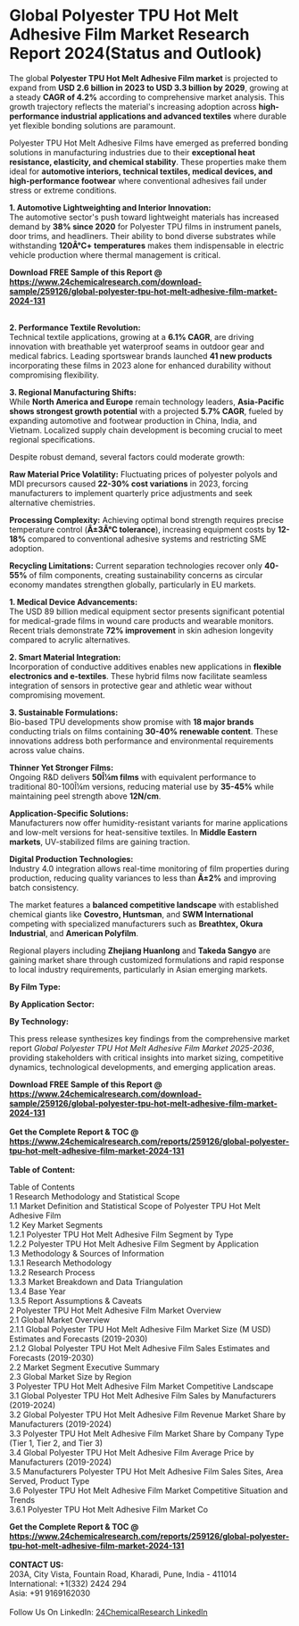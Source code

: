 <h1>Global Polyester TPU Hot Melt Adhesive Film Market Research Report 2024(Status and Outlook)</h1><p>The global <strong>Polyester TPU Hot Melt Adhesive Film market</strong> is projected to expand from <strong>USD 2.6 billion in 2023 to USD 3.3 billion by 2029</strong>, growing at a steady <strong>CAGR of 4.2%</strong> according to comprehensive market analysis. This growth trajectory reflects the material's increasing adoption across <strong>high-performance industrial applications and advanced textiles</strong> where durable yet flexible bonding solutions are paramount.</p><p>Polyester TPU Hot Melt Adhesive Films have emerged as preferred bonding solutions in manufacturing industries due to their <strong>exceptional heat resistance, elasticity, and chemical stability</strong>. These properties make them ideal for <strong>automotive interiors, technical textiles, medical devices, and high-performance footwear</strong> where conventional adhesives fail under stress or extreme conditions.</p><p><strong>1. Automotive Lightweighting and Interior Innovation:</strong><br>
The automotive sector's push toward lightweight materials has increased demand by <strong>38% since 2020</strong> for Polyester TPU films in instrument panels, door trims, and headliners. Their ability to bond diverse substrates while withstanding <strong>120Â°C+ temperatures</strong> makes them indispensable in electric vehicle production where thermal management is critical.</p><div><b>Download FREE Sample of this Report @ 
            <a href="https://www.24chemicalresearch.com/download-sample/259126/global-polyester-tpu-hot-melt-adhesive-film-market-2024-131">
            https://www.24chemicalresearch.com/download-sample/259126/global-polyester-tpu-hot-melt-adhesive-film-market-2024-131</a></b></div><br><p><strong>2. Performance Textile Revolution:</strong><br>
Technical textile applications, growing at a <strong>6.1% CAGR</strong>, are driving innovation with breathable yet waterproof seams in outdoor gear and medical fabrics. Leading sportswear brands launched <strong>41 new products</strong> incorporating these films in 2023 alone for enhanced durability without compromising flexibility.</p><p><strong>3. Regional Manufacturing Shifts:</strong><br>
While <strong>North America and Europe</strong> remain technology leaders, <strong>Asia-Pacific shows strongest growth potential</strong> with a projected <strong>5.7% CAGR</strong>, fueled by expanding automotive and footwear production in China, India, and Vietnam. Localized supply chain development is becoming crucial to meet regional specifications.</p><p>Despite robust demand, several factors could moderate growth:</p><p><strong>Raw Material Price Volatility:</strong> Fluctuating prices of polyester polyols and MDI precursors caused <strong>22-30% cost variations</strong> in 2023, forcing manufacturers to implement quarterly price adjustments and seek alternative chemistries.</p><p><strong>Processing Complexity:</strong> Achieving optimal bond strength requires precise temperature control (<strong>Â±3Â°C tolerance</strong>), increasing equipment costs by <strong>12-18%</strong> compared to conventional adhesive systems and restricting SME adoption.</p><p><strong>Recycling Limitations:</strong> Current separation technologies recover only <strong>40-55%</strong> of film components, creating sustainability concerns as circular economy mandates strengthen globally, particularly in EU markets.</p><p><strong>1. Medical Device Advancements:</strong><br>
The USD 89 billion medical equipment sector presents significant potential for medical-grade films in wound care products and wearable monitors. Recent trials demonstrate <strong>72% improvement</strong> in skin adhesion longevity compared to acrylic alternatives.</p><p><strong>2. Smart Material Integration:</strong><br>
Incorporation of conductive additives enables new applications in <strong>flexible electronics and e-textiles</strong>. These hybrid films now facilitate seamless integration of sensors in protective gear and athletic wear without compromising movement.</p><p><strong>3. Sustainable Formulations:</strong><br>
Bio-based TPU developments show promise with <strong>18 major brands</strong> conducting trials on films containing <strong>30-40% renewable content</strong>. These innovations address both performance and environmental requirements across value chains.</p><p><strong>Thinner Yet Stronger Films:</strong><br>
    Ongoing R&amp;D delivers <strong>50Î¼m films</strong> with equivalent performance to traditional 80-100Î¼m versions, reducing material use by <strong>35-45%</strong> while maintaining peel strength above <strong>12N/cm</strong>.</p><p><strong>Application-Specific Solutions:</strong><br>
    Manufacturers now offer humidity-resistant variants for marine applications and low-melt versions for heat-sensitive textiles. In <strong>Middle Eastern markets</strong>, UV-stabilized films are gaining traction.</p><p><strong>Digital Production Technologies:</strong><br>
    Industry 4.0 integration allows real-time monitoring of film properties during production, reducing quality variances to less than <strong>Â±2%</strong> and improving batch consistency.</p><p>The market features a <strong>balanced competitive landscape</strong> with established chemical giants like <strong>Covestro, Huntsman</strong>, and <strong>SWM International</strong> competing with specialized manufacturers such as <strong>Breathtex, Okura Industrial</strong>, and <strong>American Polyfilm</strong>.</p><p>Regional players including <strong>Zhejiang Huanlong</strong> and <strong>Takeda Sangyo</strong> are gaining market share through customized formulations and rapid response to local industry requirements, particularly in Asian emerging markets.</p><p><strong>By Film Type:</strong></p><p><strong>By Application Sector:</strong></p><p><strong>By Technology:</strong></p><p>This press release synthesizes key findings from the comprehensive market report <em>Global Polyester TPU Hot Melt Adhesive Film Market 2025-2036</em>, providing stakeholders with critical insights into market sizing, competitive dynamics, technological developments, and emerging application areas.</p><div><b>Download FREE Sample of this Report @ 
            <a href="https://www.24chemicalresearch.com/download-sample/259126/global-polyester-tpu-hot-melt-adhesive-film-market-2024-131">
            https://www.24chemicalresearch.com/download-sample/259126/global-polyester-tpu-hot-melt-adhesive-film-market-2024-131</a></b></div><br><div><b>Get the Complete Report & TOC @ 
            <a href="https://www.24chemicalresearch.com/reports/259126/global-polyester-tpu-hot-melt-adhesive-film-market-2024-131">
            https://www.24chemicalresearch.com/reports/259126/global-polyester-tpu-hot-melt-adhesive-film-market-2024-131</a></b></div><br>
            <b>Table of Content:</b><p>Table of Contents<br />
1 Research Methodology and Statistical Scope<br />
1.1 Market Definition and Statistical Scope of Polyester TPU Hot Melt Adhesive Film<br />
1.2 Key Market Segments<br />
1.2.1 Polyester TPU Hot Melt Adhesive Film Segment by Type<br />
1.2.2 Polyester TPU Hot Melt Adhesive Film Segment by Application<br />
1.3 Methodology & Sources of Information<br />
1.3.1 Research Methodology<br />
1.3.2 Research Process<br />
1.3.3 Market Breakdown and Data Triangulation<br />
1.3.4 Base Year<br />
1.3.5 Report Assumptions & Caveats<br />
2 Polyester TPU Hot Melt Adhesive Film Market Overview<br />
2.1 Global Market Overview<br />
2.1.1 Global Polyester TPU Hot Melt Adhesive Film Market Size (M USD) Estimates and Forecasts (2019-2030)<br />
2.1.2 Global Polyester TPU Hot Melt Adhesive Film Sales Estimates and Forecasts (2019-2030)<br />
2.2 Market Segment Executive Summary<br />
2.3 Global Market Size by Region<br />
3 Polyester TPU Hot Melt Adhesive Film Market Competitive Landscape<br />
3.1 Global Polyester TPU Hot Melt Adhesive Film Sales by Manufacturers (2019-2024)<br />
3.2 Global Polyester TPU Hot Melt Adhesive Film Revenue Market Share by Manufacturers (2019-2024)<br />
3.3 Polyester TPU Hot Melt Adhesive Film Market Share by Company Type (Tier 1, Tier 2, and Tier 3)<br />
3.4 Global Polyester TPU Hot Melt Adhesive Film Average Price by Manufacturers (2019-2024)<br />
3.5 Manufacturers Polyester TPU Hot Melt Adhesive Film Sales Sites, Area Served, Product Type<br />
3.6 Polyester TPU Hot Melt Adhesive Film Market Competitive Situation and Trends<br />
3.6.1 Polyester TPU Hot Melt Adhesive Film Market Co</p><div><b>Get the Complete Report & TOC @ 
            <a href="https://www.24chemicalresearch.com/reports/259126/global-polyester-tpu-hot-melt-adhesive-film-market-2024-131">
            https://www.24chemicalresearch.com/reports/259126/global-polyester-tpu-hot-melt-adhesive-film-market-2024-131</a></b></div><br><b>CONTACT US:</b><br>
            203A, City Vista, Fountain Road, Kharadi, Pune, India - 411014<br>
            International: +1(332) 2424 294<br>
            Asia: +91 9169162030 <br><br>
            Follow Us On LinkedIn: <a href="https://www.linkedin.com/company/24chemicalresearch/">24ChemicalResearch LinkedIn</a>